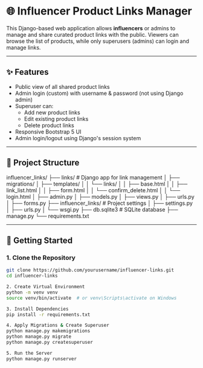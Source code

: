 # 🌐 Influencer Product Links Manager

This Django-based web application allows **influencers** or admins to manage and share curated product links with the public. Viewers can browse the list of products, while only superusers (admins) can login and manage links.

---

## ✨ Features

- Public view of all shared product links
- Admin login (custom) with username & password (not using Django admin)
- Superuser can:
  - Add new product links
  - Edit existing product links
  - Delete product links
- Responsive Bootstrap 5 UI
- Admin login/logout using Django's session system

---

## 📁 Project Structure

influencer_links/
├── links/ # Django app for link management
│ ├── migrations/
│ ├── templates/
│ │ └── links/
│ │ ├── base.html
│ │ ├── link_list.html
│ │ ├── form.html
│ │ └── confirm_delete.html
│ │ └── login.html
│ ├── admin.py
│ ├── models.py
│ ├── views.py
│ ├── urls.py
│ ├── forms.py
├── influencer_links/ # Project settings
│ ├── settings.py
│ ├── urls.py
│ └── wsgi.py
├── db.sqlite3 # SQLite database
├── manage.py
└── requirements.txt


---

## 🚀 Getting Started

### 1. Clone the Repository

```bash
git clone https://github.com/yourusername/influencer-links.git
cd influencer-links

2. Create Virtual Environment
python -m venv venv
source venv/bin/activate  # or venv\Scripts\activate on Windows

3. Install Dependencies
pip install -r requirements.txt

4. Apply Migrations & Create Superuser
python manage.py makemigrations
python manage.py migrate
python manage.py createsuperuser

5. Run the Server
python manage.py runserver

